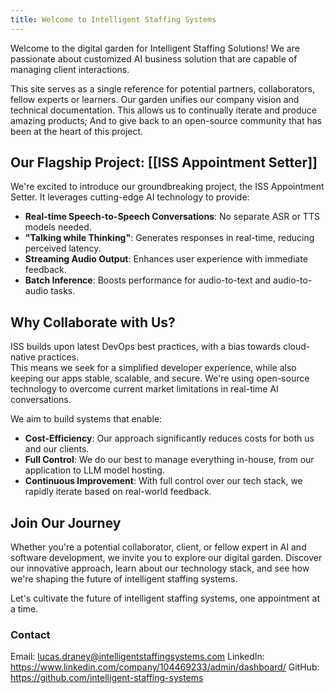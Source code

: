 ```yaml
---
title: Welcome to Intelligent Staffing Systems
---
```


Welcome to the digital garden for Intelligent Staffing Solutions! 
We are passionate about customized AI business solution that are capable of managing client interactions.

This site serves as a single reference for potential partners, collaborators, fellow experts or learners.
Our garden unifies our company vision and technical documentation. 
This allows us to continually iterate and produce amazing products;
And to give back to an open-source community that has been at the heart of this project.

## Our Flagship Project: [[ISS Appointment Setter]]
We're excited to introduce our groundbreaking project, the ISS Appointment Setter. It leverages cutting-edge AI technology to provide:

- **Real-time Speech-to-Speech Conversations**: No separate ASR or TTS models needed.
- **"Talking while Thinking"**: Generates responses in real-time, reducing perceived latency.
- **Streaming Audio Output**: Enhances user experience with immediate feedback.
- **Batch Inference**: Boosts performance for audio-to-text and audio-to-audio tasks.

## Why Collaborate with Us?
ISS builds upon latest DevOps best practices, with a bias towards cloud-native practices.  
This means we seek for a simplified developer experience, while also keeping our apps stable, scalable, and secure.
We're using open-source technology to overcome current market limitations in real-time AI conversations.

We aim to build systems that enable:
- **Cost-Efficiency**: Our approach significantly reduces costs for both us and our clients.
- **Full Control**: We do our best to manage everything in-house, from our application to LLM model hosting.
- **Continuous Improvement**: With full control over our tech stack, we rapidly iterate based on real-world feedback.

## Join Our Journey
Whether you're a potential collaborator, client, or fellow expert in AI and software development, we invite you to explore our digital garden. Discover our innovative approach, learn about our technology stack, and see how we're shaping the future of intelligent staffing systems.

Let's cultivate the future of intelligent staffing systems, one appointment at a time.
### Contact 
Email: lucas.draney@intelligentstaffingsystems.com
LinkedIn: https://www.linkedin.com/company/104469233/admin/dashboard/
GitHub: https://github.com/intelligent-staffing-systems
